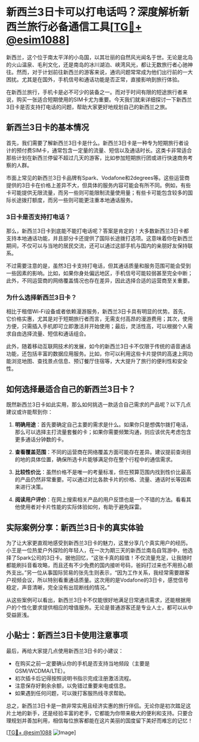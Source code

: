 # 新西兰3日卡可以打电话吗？深度解析新西兰旅行必备通信工具[[TG💪+ @esim1088](https://t.me/s/esim1088)]

新西兰，这个位于南太平洋的小岛国，以其壮丽的自然风光闻名于世。无论是北岛的火山温泉、毛利文化，还是南岛的冰川湖泊、峡湾风光，都让无数旅行者心驰神往。然而，对于计划前往新西兰的游客来说，通讯问题常常成为他们出行前的一大困扰。尤其是在国外，手机信号和通话功能是否正常，直接影响到旅行体验。

在新西兰旅行，手机卡是必不可少的装备之一。而对于时间有限的短途旅行者来说，购买一张适合短期使用的SIM卡尤为重要。今天我们就来详细探讨一下新西兰3日卡是否支持打电话的问题，帮助大家更好地规划自己的新西兰之旅。

## 新西兰3日卡的基本情况

首先，我们需要了解新西兰3日卡是什么。新西兰3日卡是一种专为短期旅行者设计的预付费SIM卡，通常包含一定量的流量、短信以及通话时长。这类卡非常适合那些计划在新西兰停留不超过几天的游客，比如参加短期旅行团或进行快速商务考察的人群。

市面上常见的新西兰3日卡品牌有Spark、Vodafone和2degrees等。这些运营商提供的3日卡在价格上差异不大，但具体的服务内容可能会有所不同。例如，有些卡可能提供无限流量，而另一些则可能限制流量使用量；有些卡可能包含较多的国际长途拨打额度，而另一些则可能更注重本地通话服务。

### 3日卡是否支持打电话？

那么，新西兰3日卡到底能不能打电话呢？答案是肯定的！大多数新西兰3日卡都支持本地通话功能，并且部分卡还提供了国际长途拨打选项。这意味着你在新西兰期间，不仅可以与当地的居民交流，还可以通过这部手机与国内的亲朋好友保持联系。

不过需要注意的是，虽然3日卡支持打电话，但其通话质量和服务范围可能会受到一些因素的影响。比如，如果你身处偏远地区，手机信号可能较弱甚至完全中断；此外，不同运营商的网络覆盖情况也存在差异，因此选择合适的运营商至关重要。

### 为什么选择新西兰3日卡？

相比于租借Wi-Fi设备或者依赖漫游服务，新西兰3日卡具有明显的优势。首先，它价格实惠，尤其是对于短期旅行者而言，无需支付高昂的漫游费用；其次，使用方便，只需插入手机即可立即激活并开始使用；最后，灵活性高，可以根据个人需求自由选择流量、短信和通话组合。

此外，随着移动互联网技术的发展，如今的新西兰3日卡不仅限于传统的语音通话功能，还包括丰富的数据应用服务。比如，你可以利用这些卡片提供的高速上网功能浏览地图、查找景点信息、预订餐厅住宿等，大大提升了旅行的便利性和安全性。

## 如何选择最适合自己的新西兰3日卡？

既然新西兰3日卡如此实用，那么如何挑选一款适合自己需求的产品呢？以下几点建议或许能帮到你：

1. **明确用途**：首先要确定自己主要的需求是什么。如果你只是想偶尔拨打电话，那么可以选择主打流量套餐的卡；如果你需要频繁沟通，则应该优先考虑包含更多通话分钟数的卡。
   
2. **查看覆盖范围**：不同的运营商在网络覆盖方面可能存在差异。建议提前查询目的地的具体位置，确保所选卡片能够满足你在整个行程中的通信需求。

3. **比较性价比**：虽然价格不是唯一的考量标准，但在预算范围内找到性价比最高的产品仍然非常重要。可以通过对比各款卡片的价格、流量、通话时长等因素来进行决策。

4. **阅读用户评价**：在网上搜索相关产品的用户反馈也是一个不错的方法。看看其他使用者对卡片性能的实际体验如何，有助于避免踩雷。

## 实际案例分享：新西兰3日卡的真实体验

为了让大家更直观地感受到新西兰3日卡的魅力，这里分享几个真实用户的经历。小王是一位热爱户外探险的年轻人，在一次为期三天的新西兰南岛自驾游中，他选择了Spark公司的3日卡。据他回忆，“这张卡真的超值！不仅流量充足，让我随时都能刷抖音看攻略，而且还有不少免费的国内接听号码，爸妈打过来也不用担心额外支出。”另一位从事国际贸易的张先生则表示，“因为工作关系，我经常需要跟客户视频会议，所以特别看重通话质量。这次用的是Vodafone的3日卡，感觉信号稳定，声音清晰，完全没有出现断线的情况。”

从这些案例可以看出，新西兰3日卡不仅能很好地满足日常通讯需求，还能根据用户的个性化要求提供相应的增值服务。无论是普通游客还是专业人士，都可以从中受益匪浅。

## 小贴士：新西兰3日卡使用注意事项

最后，再给大家提几点使用新西兰3日卡的小建议：

- 在购买之前一定要确认你的手机是否支持当地频段（主要是GSM/WCDMA/LTE）。
- 初次插卡后记得按照说明书指示完成注册激活流程。
- 注意保存好剩余余额，以免错过重要来电或信息。
- 如果遇到任何问题，可以拨打客服热线寻求帮助。

总之，新西兰3日卡是一款非常实用且经济实惠的旅行伴侣。无论你是初次踏足这片土地的新手，还是经验丰富的老手，它都能为你带来极大的便利和支持。只要合理规划并善加利用，相信每位旅客都能在这片美丽的国度留下美好而难忘的记忆！

[[TG💪+ @esim1088](https://t.me/s/esim1088) ![Image](https://i.postimg.cc/4NQfJmqS/Snipaste-2025-05-13-00-14-12.png)]
